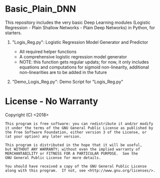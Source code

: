 # Basic_Plain_DNN
This repository includes the very basic Deep Learning modules (Logistic Regression - Plain Shallow Networks - Plain Deep Networks) in Python, for starters.

1. "Logis_Reg.py": Logistic Regression Model Generator and Predictor
	- All required helper functions
	- A comprehensive logistic regression model generator
	- NOTE: this function gets regular updats; for now, it only includes equations and computations for sigmoid non-linearity, additional non-linearities are to be added in the future
	
2. "Demo_Logis_Reg.py": Demo Script for "Logis_Reg.py"

# License - No Warranty

Copyright (C) <2018> <Esmaeil Seraj>
    
    This program is free software: you can redistribute it and/or modify
    it under the terms of the GNU General Public License as published by
    the Free Software Foundation, either version 3 of the License, or
    (at your option) any later version.
    
    This program is distributed in the hope that it will be useful,
    but WITHOUT ANY WARRANTY; without even the implied warranty of
    MERCHANTABILITY or FITNESS FOR A PARTICULAR PURPOSE.  See the
    GNU General Public License for more details.
    
    You should have received a copy of the GNU General Public License
    along with this program.  If not, see <http://www.gnu.org/licenses/>.
